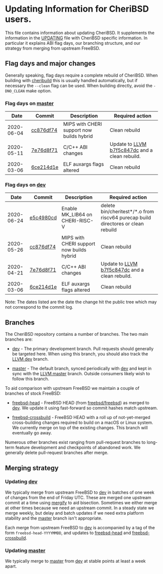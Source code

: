 # Updating Information for CheriBSD users.

This file contains information about updating CheriBSD.  It supplements
the information in the [UPDATING] file with CheriBSD specific
information.  In particular it explains ABI flag days, our branching structure,
and our strategy from merging from upstream FreeBSD.

## Flag days and major changes

Generally speaking, flag days require a complete rebuild of CheriBSD.
When building with [cheribuild] this is usually handled automatically,
but if necessary the `--clean` flag can be used.  When building
directly, avoid the `-DNO_CLEAN` make option.

### Flag days on [master]

| Date       | Commit      | Description | Required action |
| ---------- | ----------- | --- | --- |
| 2020-06-04 | [cc876df74] | MIPS with CHERI support now builds hybrid | Clean rebuild |
| 2020-05-11 | [7e76d8f71] | C/C++ ABI changes | Update to [LLVM b7f5c847dc] and a clean rebuild.|
| 2020-03-06 | [6ce214d1e] | ELF auxargs flags altered | Clean rebuild |

### Flag days on [dev]

| Date       | Commit      | Description | Required action |
| ---------- | ----------- | --- | --- |
| 2020-06-24 | [e5c4980cd] | Enable MK_LIB64 on CHERI-RISC-V | delete bin/cheritest*/*.o from riscv64 purecap build directores or clean rebuild |
| 2020-05-26 | [cc876df74] | MIPS with CHERI support now builds hybrid | Clean rebuild |
| 2020-04-21 | [7e76d8f71] | C/C++ ABI changes | Update to [LLVM b7f5c847dc] and a clean rebuild.|
| 2020-03-06 | [6ce214d1e] | ELF auxargs flags altered | Clean rebuild |

Note: The dates listed are the date the change hit the public tree which
may not correspond to the commit log.

## Branches

The CheriBSD repository contains a number of branches.  The two main branches
are:

* [dev] - The primary development branch.  Pull requests should generally be
  targeted here.  When using this branch, you should also track the [LLVM dev]
  branch.

* [master] - The default branch, synced periodically with [dev] and kept in
  sync with the [LLVM master] branch.  Outside consumers likely wish to follow
  this branch.

To aid comparison with upstream FreeBSD we maintain a couple of branches of stock
FreeBSD:

* [freebsd-head] - FreeBSD HEAD (from [freebsd/freebsd]) as merged to
  [dev].  We update it using fast-forward so commit hashes match upstream.

* [freebsd-crossbuild] - FreeBSD HEAD with a roll up of not-yet-merged
  cross-building changes required to build on a macOS or Linux system.
  We currently merge on top of the existing changes.  This branch
  will eventually go away.

Numerous other branches exist ranging from pull-request branches to long-term
feature development and checkpoints of abandoned work.  We generally delete
pull-request branches after merge.

## Merging strategy

### Updating [dev]

We typically merge from upstream FreeBSD to [dev] in batches of one week
of changes from the end of Friday UTC.  These are merged one upstream
commit at a time using [mergify] to aid bisection.  Sometimes we either
merge at other times because we need an upstream commit.  In a steady
state we merge weekly, but delay and batch updates if we need extra
platform stability and the [master] branch isn't appropriate.

Each merge from upstream FreeBSD to [dev] is accompanied by a tag of the form
`freebsd-head-YYYYMMDD`, and updates to [freebsd-head] and
[freebsd-crossbuild].

### Updating [master]

We typically merge to [master] from [dev] at stable points at least a week
apart.

[cheribuild]: https://github.com/CTSRD-CHERI/cheribuild
[dev]: https://github.com/CTSRD-CHERI/cheribsd/tree/dev
[freebsd-head]: https://github.com/CTSRD-CHERI/cheribsd/tree/freebsd-head
[freebsd-crossbuild]: https://github.com/CTSRD-CHERI/cheribsd/tree/freebsd-crossbuild
[freebsd/freebsd]: https://github.com/freebsd/freebsd
[LLVM dev]: https://github.com/CTSRD-CHERI/llvm-project/tree/dev
[LLVM master]: https://github.com/CTSRD-CHERI/llvm-project/tree/master
[master]: https://github.com/CTSRD-CHERI/cheribsd/tree/master
[mergify]: https://github.com/brooksdavis/mergify
[UPDATING]: UPDATING

[e5c4980cd]: https://github.com/CTSRD-CHERI/cheribsd/e5c4980cd
[cc876df74]: https://github.com/CTSRD-CHERI/cheribsd/cc876df74
[6ce214d1e]: https://github.com/CTSRD-CHERI/cheribsd/6ce214d1e
[7e76d8f71]: https://github.com/CTSRD-CHERI/cheribsd/7e76d8f71
[LLVM b7f5c847dc]: https://github.com/CTSRD-CHERI/llvm-project/commit/b7f5c847dc
